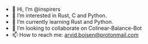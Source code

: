 - 👋 Hi, I’m @inspirers
- 👀 I’m interested in Rust, C and Python.
- 🌱 I’m currently learning Rust and Python.
- 💞️ I’m looking to collaborate on Colinear-Balance-Bot
- 📫 How to reach me: arvid.boisen@protonmail.com

<!---
inspirers/inspirers is a ✨ special ✨ repository because its `README.md` (this file) appears on your GitHub profile.
You can click the Preview link to take a look at your changes.
--->
